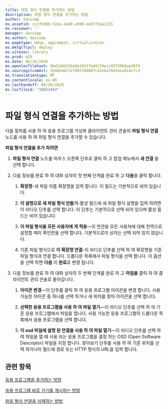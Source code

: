 ```yaml
---
title: 파일 형식 연결을 추가하는 방법
description: 파일 형식 연결을 추가하는 방법
author: dansimp
ms.assetid: cccfbd00-51ba-4a60-a598-ee97f5ea1215
ms.reviewer: ''
manager: dansimp
ms.author: dansimp
ms.pagetype: mdop, appcompat, virtualization
ms.mktglfcycl: deploy
ms.sitesec: library
ms.prod: w10
ms.date: 06/16/2016
ms.openlocfilehash: dbd2a8d33bebb10d17ed4174ecc85f3969ae38f4
ms.sourcegitcommit: 354664bc527d93f80687cd2eba70d1eea024c7c3
ms.translationtype: MT
ms.contentlocale: ko-KR
ms.lasthandoff: 06/26/2020
ms.locfileid: "10821443"
---
```

# 파일 형식 연결을 추가하는 방법


다음 절차를 사용 하 여 응용 프로그램 가상화 클라이언트 관리 콘솔의 **파일 형식 연결** 노드를 사용 하 여 파일 형식 연결을 추가할 수 있습니다.

**파일 형식 연결을 추가 하려면**

1.  **파일 형식 연결** 노드를 마우스 오른쪽 단추로 클릭 하 고 팝업 메뉴에서 **새 연결** 을 선택 합니다.

2.  다음 정보를 완료 하 여 대화 상자의 첫 번째 단계를 완료 하 고 **다음**을 클릭 합니다.

    1.  **확장명**-새 파일 이름 확장명을 입력 합니다. 이 필드는 기본적으로 비어 있습니다.

    2.  **이 설명으로 새 파일 형식 만들기**-활성 필드에 새 파일 형식 설명을 입력 하려면이 라디오 단추를 선택 합니다. 이 단추는 기본적으로 선택 되어 있으며 활성 필드는 비어 있습니다.

    3.  **이 파일 형식을 모든 사용자에 게 적용**—이 연관을 모든 사용자에 대해 전역으로 설정할 때이 확인란을 선택 합니다. 기본적으로이 상자는 선택 되어 있지 않습니다.

    4.  기존 파일 형식으로 **이 확장명 연결**-이 라디오 단추를 선택 하 여 확장명을 기존 파일 형식과 연결 합니다. 드롭다운 목록에서 파일 형식을 선택 합니다. 이 옵션을 선택 하면 **다음** 이 **완료**로 변경 됩니다.

3.  다음 정보를 완료 하 여 대화 상자의 두 번째 단계를 완료 하 고 **마침을** 클릭 하 여 클라이언트 관리 콘솔로 돌아갑니다.

    1.  **아이콘 변경**—이 단추를 클릭 하 여 응용 프로그램 아이콘을 변경 합니다. 사용 가능한 아이콘 중 하나를 선택 하거나 새 위치를 찾아 아이콘을 선택 합니다.

    2.  **선택한 응용 프로그램을 사용 하 여 파일 열기**—이 라디오 단추를 선택 하 여 기존 응용 프로그램에서 파일을 엽니다. 사용 가능한 응용 프로그램의 드롭다운 목록에서 응용 프로그램을 선택 합니다.

    3.  **이 osd 파일에 설명 된 연결을 사용 하 여 파일 열기**—이 라디오 단추를 선택 하 여 파일을 열 때 사용 되는 응용 프로그램을 결정 하는 OSD (Open Software Descriptor) 파일을 지정 합니다. 찾아보기 단추를 사용 하 여 기존 위치를 선택 하거나이 필드에 경로 또는 HTTP 형식의 URL을 입력 합니다.

## 관련 항목


[응용 프로그램을 추가하는 방법](how-to-add-an-application.md)

[응용 프로그램 바로 가기를 게시하는 방법](how-to-publish-application-shortcuts.md)

[파일 형식 연결을 삭제하는 방법](how-to-delete-a-file-type-association.md)

 

 





